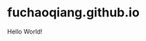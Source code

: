 # fuchaoqiang.github.io

<html>
	<head>
		<title>第一个网页</title>
	</head>
	<body>
		Hello World!
	</body>
</html>
